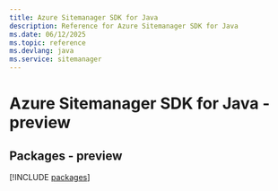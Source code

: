 ```yaml
---
title: Azure Sitemanager SDK for Java
description: Reference for Azure Sitemanager SDK for Java
ms.date: 06/12/2025
ms.topic: reference
ms.devlang: java
ms.service: sitemanager
---
```

# Azure Sitemanager SDK for Java - preview
## Packages - preview
[!INCLUDE [packages](sitemanager-index.md)]